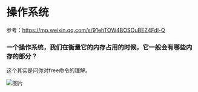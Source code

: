 # 操作系统

参考：https://mp.weixin.qq.com/s/91ehTOW4BOSOuBEZ4Fdl-Q



### 一个操作系统，我们在衡量它的内存占用的时候，它一般会有哪些内存的部分？

这个其实是问你对free命令的理解。

![图片](https://mmbiz.qpic.cn/mmbiz_jpg/J0g14CUwaZcfkEFBbhia1RW8Uyaqtqz0HWpdKqEn8HG82Mh781SwUZic5WauicYSiaI5icUvmB0ECmianVxgJc0Xg3nw/640?wx_fmt=jpeg&wxfrom=5&wx_lazy=1&wx_co=1)





